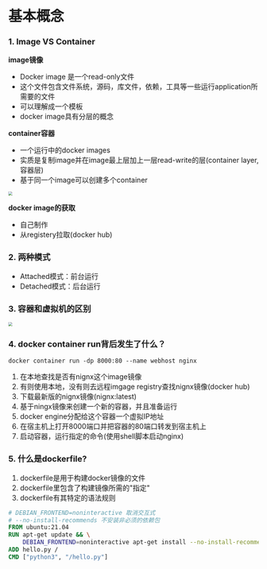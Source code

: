 # 基本概念

### 1. Image VS Container 

**image镜像**

* Docker image 是一个read-only文件
* 这个文件包含文件系统，源码，库文件，依赖，工具等一些运行application所需要的文件
* 可以理解成一个模板
* docker image具有分层的概念

**container容器**

* 一个运行中的docker images
* 实质是复制image并在image最上层加上一层read-write的层(container layer, 容器层)
* 基于同一个image可以创建多个container

<img src="https://mynotes-1252832980.cos.ap-shanghai.myqcloud.com/image-20220316182335099.png" style="zoom:50%;" />

**docker image的获取**

* 自己制作
* 从registery拉取(docker hub)



### 2. 两种模式

* Attached模式：前台运行
* Detached模式：后台运行

### 3. 容器和虚拟机的区别

<img src="https://mynotes-1252832980.cos.ap-shanghai.myqcloud.com/image-20220316191008188.png" style="zoom:50%;" />

### 4. docker container run背后发生了什么？

```shell
docker container run -dp 8000:80 --name webhost nginx 
```

1. 在本地查找是否有nignx这个image镜像
2. 有则使用本地，没有则去远程imgage registry查找nignx镜像(docker hub)
3. 下载最新版的nignx镜像(nignx:latest)
4. 基于ningx镜像来创建一个新的容器，并且准备运行
5. docker engine分配给这个容器一个虚拟IP地址
6. 在宿主机上打开8000端口并把容器的80端口转发到宿主机上
7. 启动容器，运行指定的命令(使用shell脚本启动nginx)

### 5. 什么是dockerfile?

1. dockerfile是用于构建docker镜像的文件
2. dockerfile里包含了构建镜像所需的"指定"
3. dockerfile有其特定的语法规则

```dockerfile
# DEBIAN_FRONTEND=noninteractive 取消交互式
# --no-install-recommends 不安装非必须的依赖包
FROM ubuntu:21.04
RUN apt-get update && \
    DEBIAN_FRONTEND=noninteractive apt-get install --no-install-recommends -y python3.9 python3-pip python3.9-dev
ADD hello.py /
CMD ["python3", "/hello.py"]
```